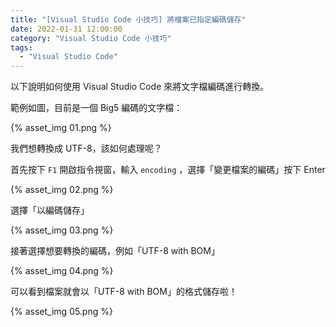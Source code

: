 ```yaml
---
title: "[Visual Studio Code 小技巧] 將檔案已指定編碼儲存"
date: 2022-01-31 12:00:00
category: "Visual Studio Code 小技巧"
tags:
  - "Visual Studio Code"
---
```


以下說明如何使用 Visual Studio Code 來將文字檔編碼進行轉換。

範例如圖，目前是一個 Big5 編碼的文字檔：

{% asset_img 01.png %}

我們想轉換成 UTF-8，該如何處理呢？

<!-- more -->

首先按下 `F1` 開啟指令視窗，輸入 `encoding` ，選擇「變更檔案的編碼」按下 Enter

{% asset_img 02.png %}

選擇「以編碼儲存」

{% asset_img 03.png %}

接著選擇想要轉換的編碼，例如「UTF-8 with BOM」

{% asset_img 04.png %}

可以看到檔案就會以「UTF-8 with BOM」的格式儲存啦！

{% asset_img 05.png %}



